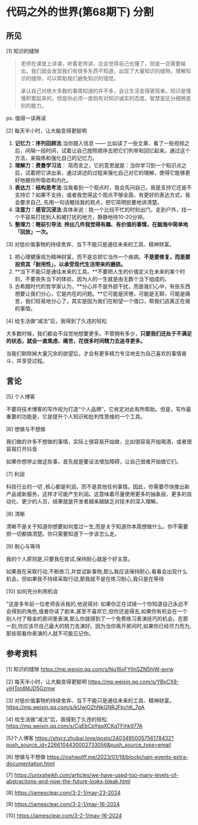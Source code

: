 # 代码之外的世界(第68期下)  分割



## 所见

[1] 知识的缝隙 

> 老师在课堂上讲课，听着老师讲，总会觉得自己也懂了，但是一旦需要输出，我们就会发现我们有很多东西不知道，出现了大量知识的缝隙。理解知识的缝隙，可以帮助我们避免知识的错觉。
>
> 承认自己对绝大多数的事情知道的并不多，会让生活变得更简单。知识是慢慢积累起来的，但是你必须一直抱有对知识诚实的态度。智慧是区分细微差别的能力。

ps: 值得一读再读

[2]  每天半小时，让大脑变得更聪明

1. **记忆力：序列回顾法**:当你摄入信息 —— 比如读了一些文章、看了一些视频之后，间隔一段时间，试着让自己按照顺序去把它们列举和回忆起来。通过这个方法，来锻炼和强化自己的记忆力。
2.  **理解力：费曼学习法**： 简而言之，它的意思就是：当你学习到一个知识点之后，试着把它讲出来，通过讲述的过程来强化自己对它的理解，使得它能够更好地被你所吸收和内化。
3.  **表达力：结构思考法**:当我看到一个观点时，我会先问自己，我是支持它还是不支持它？如果不支持，或者我觉得这个观点不够全面、有更好的表达方式，我会要求自己, 先用一句话概括我的观点，把它简明扼要地讲清楚。
4. **注意力：感官沉浸法**:具体来说：挑一个比较不忙的时刻出门，走到户外，找一个不容易打扰别人和被打扰的地方，静静地待10-20分钟。
5. **整理力：睡前引导法**: **拎出几件我觉得有趣、有价值的事情，在脑海中简单地「回放」一次。**

[3] 对低价值事物的持续舍弃、当下不能只是通往未来的工具、精神财富。

1. 把心理健康视为精神财富，而不是总把它当作一个疾病。**不是要修复，而是要投资其「耐用性」，以承受现代生活带来的磨损。**
2. **当下不能只是通往未来的工具。**不要把人生的价值定义在未来的某个时刻，不要丧失当下的体验，因为人的一生就是由无数个当下组成的。
3. 古希腊时代的哲学家认为，**分心并不是外部干扰，而是我们心中，有些东西想要让我们分心，它是内在的问题。**它可能是厌倦，可能是无聊，可能是痛苦，我们轻易地分心了，其实是因为我们在盼望一个借口，帮我们逃离正在做的事情。

[4] 给生活做“减法”后，我得到了久违的轻松 

大多数时候，我们都会不自觉地想要更多。不管拥有多少，**只要我们还处于不满足的状态，就会一直焦虑、痛苦，花很多时间精力去追寻更多。**

当我们剔除掉大量冗余的欲望后，才会有更多精力专注地去为自己喜欢的事情奋斗，并享受过程。

## 言论

[5]  个人博客

不要将技术博客的写作视为打造“个人品牌”，它肯定对此有所帮助。但是，写作最重要的功能是，它是提升个人知识和批判性思维的一个工具。 

[6]  想做与不想做

我们做的许多不想做的事情，实际上很容易开始做，比如很容易开始喝酒，或者很容易打开抖音

如果你想停止做这些事，首先就是要设法增加障碍，让自己很难开始做它们。

[7]  利润

科技行业的一切 ,核心都是利润，而不是其他任何事情。因此，你需要尽快推出新产品或新服务，这样才可能产生利润。这意味着尽量使用更多的抽象层、更多的自动化、更少的人员，结果就是开发者越来越缺乏对技术的深入理解。

[8] 清晰

清晰不是关于知道你想要如何度过一生,而是关于知道你本周想做什么。你不需要把一切都搞清楚。你只需要知道下一步该怎么走。

[9] 耐心与等待

我的个人原则是,只要我在尝试,保持耐心就是个好主意。

如果我在采取行动,不断练习,并尝试新事物,那么我应该保持耐心,看看会出现什么机会。但如果我不持续采取行动,那我就不是在练习耐心,我只是在等待

[10] 如何充分利用机会 

"这是多年前一位老师告诉我的,他说得对: 如果你正在试镜一个你知道自己永远不会得到的角色,或者你读了剧本,甚至不喜欢它,但你还是得去,如果你有机会在一个别人付了租金的房间里表演,那么你就得到了一个免费练习表演技巧的机会。在那一刻,你应该尽自己最大的努力去演好。因为当你离开房间时,如果你已经尽力而为,那些观看你表演的人就不可能忘记你。

## 参考资料

[1]  知识的缝隙    https://mp.weixin.qq.com/s/Nu16xFYIInSZN5hjW-avrw

[2] 每天半小时，让大脑变得更聪明  https://mp.weixin.qq.com/s/YBxCX8-yiHTot4MJD5Gzmw

[3]  对低价值事物的持续舍弃、当下不能只是通往未来的工具、精神财富。   https://mp.weixin.qq.com/s/kUwjO2hNkGNRJFkchK_7gA

[4]  给生活做“减法”后，我得到了久违的轻松    https://mp.weixin.qq.com/s/CgEbCpYgqXCKgTFihk977A

[5]个人博客    https://shyrz.zhubai.love/posts/2403495005756178432?push_source_id=2266104430002733056&push_source_type=email 

[6]  想做与不想做  https://joshwolff.me/2023/01/19/blockchain-events-extra-documentation.html

[7] https://unixsheikh.com/articles/we-have-used-too-many-levels-of-abstractions-and-now-the-future-looks-bleak.html

[8] https://jamesclear.com/3-2-1/may-23-2024

[9]  https://jamesclear.com/3-2-1/may-16-2024

[10]   https://jamesclear.com/3-2-1/may-16-2024